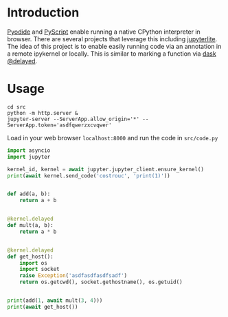 # Introduction

[Pyodide](https://pyodide.org/en/stable/) and
[PyScript](https://github.com/pyscript/pyscript) enable running a
native CPython interpreter in browser. There are several projects that
leverage this including
[jupyterlite](https://jupyterlite.readthedocs.io/en/latest/). The idea
of this project is to enable easily running code via an annotation in
a remote ipykernel or locally. This is similar to marking a function via [dask @delayed](https://docs.dask.org/en/stable/delayed.html).

# Usage

```shell
cd src
python -m http.server &
jupyter-server --ServerApp.allow_origin='*' --ServerApp.token='asdfqwerzxcvqwer'
```

Load in your web browser `localhost:8000` and run the code in `src/code.py`

```python
import asyncio
import jupyter

kernel_id, kernel = await jupyter.jupyter_client.ensure_kernel()
print(await kernel.send_code('costrouc', 'print(1)'))


def add(a, b):
    return a + b


@kernel.delayed
def mult(a, b):
    return a * b


@kernel.delayed
def get_host():
    import os
    import socket
    raise Exception('asdfasdfasdfsadf')
    return os.getcwd(), socket.gethostname(), os.getuid()


print(add(1, await mult(3, 4)))
print(await get_host())
```
